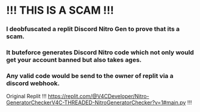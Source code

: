 # !!! THIS IS A SCAM !!!
### I deobfuscated a replit Discord Nitro Gen to prove that its a scam.
### It buteforce generates Discord Nitro code which not only would get your account banned but also takes ages.
### Any valid code would be send to the owner of replit via a discord webhook.
Original Replit !!! https://replit.com/@V4CDeveloper/Nitro-GeneratorCheckerV4C-THREADED-NitroGeneratorChecker?v=1#main.py !!!
